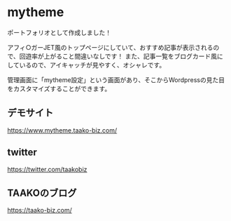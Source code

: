 # mytheme
ポートフォリオとして作成しました！

アフィ○ガーJET風のトップページにしていて、おすすめ記事が表示されるので、回遊率が上がること間違いなしです！
また、記事一覧をブログカード風にしているので、アイキャッチが見やすく、オシャレです。

管理画面に「mytheme設定」という画面があり、そこからWordpressの見た目をカスタマイズすることができます。

## デモサイト
https://www.mytheme.taako-biz.com/

## twitter
https://twitter.com/taakobiz

## TAAKOのブログ
https://taako-biz.com/
